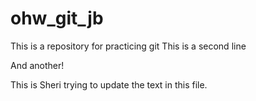 # ohw_git_jb
This is a repository for practicing git
This is a second line

And another!

This is Sheri trying to update the text in this file.

